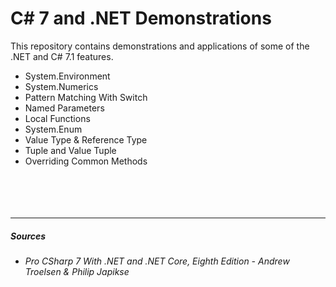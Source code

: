 # C# 7 and .NET Demonstrations

This repository contains demonstrations and applications of some of the .NET and C# 7.1 features.

* System.Environment
* System.Numerics
* Pattern Matching With Switch
* Named Parameters
* Local Functions
* System.Enum
* Value Type & Reference Type
* Tuple and Value Tuple
* Overriding Common Methods
<br/><br/><br/><br/><br/>
----------
##### Sources
- _Pro CSharp 7 With .NET and .NET Core, Eighth Edition - Andrew Troelsen & Philip Japikse_

